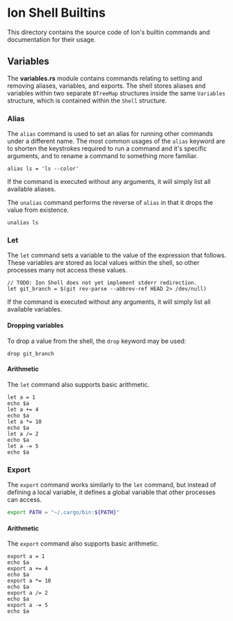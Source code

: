 # Ion Shell Builtins

This directory contains the source code of Ion's builtin commands and documentation for their usage.

## Variables

The **variables.rs** module contains commands relating to setting and removing aliases, variables, and exports. The shell stores aliases and variables within two separate `BTreeMap` structures inside the same `Variables` structure, which is contained within the `Shell` structure.

### Alias

The `alias` command is used to set an alias for running other commands under a different name. The most common usages of the `alias` keyword are to shorten the keystrokes required to run a command and it's specific arguments, and to rename a command to something more familiar.

```ion
alias ls = 'ls --color'
```

If the command is executed without any arguments, it will simply list all available aliases.

The `unalias` command performs the reverse of `alias` in that it drops the value from existence.

```ion
unalias ls
```

### Let

The `let` command sets a variable to the value of the expression that follows. These variables are stored as local values within the shell, so other processes many not access these values.

```ion
// TODO: Ion Shell does not yet implement stderr redirection.
let git_branch = $(git rev-parse --abbrev-ref HEAD 2> /dev/null)
```

If the command is executed without any arguments, it will simply list all available variables.

#### Dropping variables

To drop a value from the shell, the `drop` keyword may be used:

```ion
drop git_branch
```

#### Arithmetic

The `let` command also supports basic arithmetic.

```ion
let a = 1
echo $a
let a += 4
echo $a
let a *= 10
echo $a
let a /= 2
echo $a
let a -= 5
echo $a
```

### Export

The `export` command works similarly to the `let` command, but instead of defining a local variable, it defines a global variable that other processes can access.

```sh
export PATH = "~/.cargo/bin:${PATH}"
```

#### Arithmetic

The `export` command also supports basic arithmetic.

```ion
export a = 1
echo $a
export a += 4
echo $a
export a *= 10
echo $a
export a /= 2
echo $a
export a -= 5
echo $a
```
